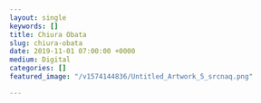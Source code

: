 ```yaml
---
layout: single
keywords: []
title: Chiura Obata
slug: chiura-obata
date: 2019-11-01 07:00:00 +0000
medium: Digital
categories: []
featured_image: "/v1574144836/Untitled_Artwork_5_srcnaq.png"

---
```

